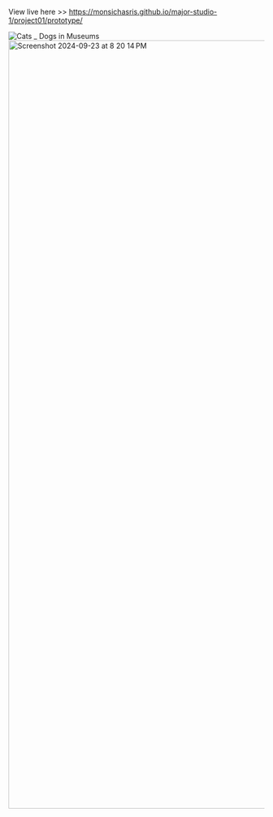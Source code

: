 View live here >> https://monsichasris.github.io/major-studio-1/project01/prototype/

![Cats _ Dogs in Museums](https://github.com/user-attachments/assets/4c09d3e7-c943-4a2a-9137-113d8ec69c09)
<img width="1512" alt="Screenshot 2024-09-23 at 8 20 14 PM" src="https://github.com/user-attachments/assets/145f5700-3335-4dba-bd33-d8295033e0a2">
